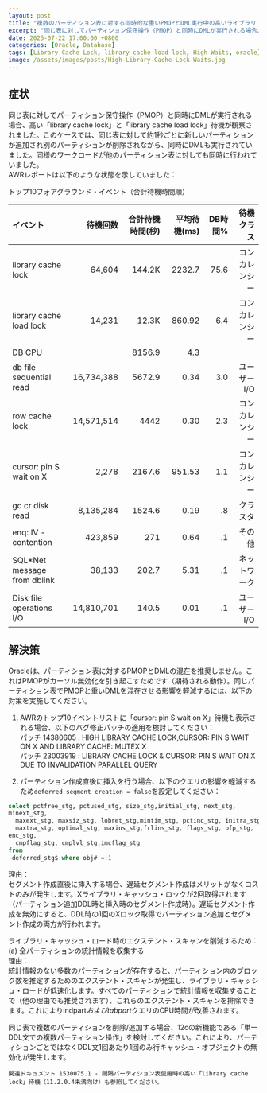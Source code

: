 ```yaml
---
layout: post
title: "複数のパーティション表に対する同時的な重いPMOPとDML実行中の高いライブラリ・キャッシュ・ロック待機"
excerpt: "同じ表に対してパーティション保守操作（PMOP）と同時にDMLが実行される場合、高い「library cache lock」と「library cache load lock」待機が観察されました。"
date: 2025-07-22 17:00:00 +0800
categories: [Oracle, Database]
tags: [Library Cache Lock, library cache load lock, High Waits, oracle]
image: /assets/images/posts/High-Library-Cache-Lock-Waits.jpg
---
```


## 症状  
同じ表に対してパーティション保守操作（PMOP）と同時にDMLが実行される場合、高い「library cache lock」と「library cache load lock」待機が観察されました。このケースでは、同じ表に対して約1秒ごとに新しいパーティションが追加され別のパーティションが削除されながら、同時にDMLも実行されていました。同様のワークロードが他のパーティション表に対しても同時に行われていました。  
AWRレポートは以下のような状態を示していました：  

トップ10フォアグラウンド・イベント（合計待機時間順）  

|イベント                            |待機回数     |合計待機時間(秒)      |平均待機(ms)      |DB時間%      |待機クラス|
|:----|----:|----:|----:|----:|----:|
|library cache lock              |64,604                   |144.2K            |2232.7            |75.6     |コンカレンシー|
|library cache load lock         |14,231                    |12.3K            |860.92             |6.4     |コンカレンシー|
|DB CPU                          |                         |8156.9               |4.3             |                   |
|db file sequential read     |16,734,388                   |5672.9              |0.34             |3.0        |ユーザーI/O|
|row cache lock              |14,571,514                   |4442                |0.30             |2.3     |コンカレンシー|
|cursor: pin S wait on X          |2,278                   |2167.6            |951.53             |1.1     |コンカレンシー|
|gc cr disk read              |8,135,284                   |1524.6              |0.19              |.8         |クラスタ|
|enq: IV - contention           |423,859                      |271              |0.64              |.1           |その他|
|SQL*Net message from dblink     |38,133                    |202.7              |5.31              |.1         |ネットワーク|
|Disk file operations I/O    |14,810,701                    |140.5              |0.01              |.1        |ユーザーI/O|

## 解決策  
Oracleは、パーティション表に対するPMOPとDMLの混在を推奨しません。これはPMOPがカーソル無効化を引き起こすためです（期待される動作）。同じパーティション表でPMOPと重いDMLを混在させる影響を軽減するには、以下の対策を実施してください。  

1. AWRのトップ10イベントリストに「cursor: pin S wait on X」待機も表示される場合、以下のバグ修正パッチの適用を検討してください：  
パッチ 14380605 : HIGH LIBRARY CACHE LOCK,CURSOR: PIN S WAIT ON X AND LIBRARY CACHE: MUTEX X  
パッチ 23003919 : LIBRARY CACHE LOCK & CURSOR: PIN S WAIT ON X DUE TO INVALIDATION PARALLEL QUERY  

2. パーティション作成直後に挿入を行う場合、以下のクエリの影響を軽減するため`deferred_segment_creation = false`を設定してください：  
```sql
select pctfree_stg, pctused_stg, size_stg,initial_stg, next_stg,
minext_stg,
  maxext_stg, maxsiz_stg, lobret_stg,mintim_stg, pctinc_stg, initra_stg,
  maxtra_stg, optimal_stg, maxins_stg,frlins_stg, flags_stg, bfp_stg,
enc_stg,
  cmpflag_stg, cmplvl_stg,imcflag_stg
from
 deferred_stg$ where obj# =:1
```
理由：  
セグメント作成直後に挿入する場合、遅延セグメント作成はメリットがなくコストのみが発生します。Xライブラリ・キャッシュ・ロックが2回取得されます（パーティション追加DDL時と挿入時のセグメント作成時）。遅延セグメント作成を無効にすると、DDL時の1回のXロック取得でパーティション追加とセグメント作成の両方が行われます。  

ライブラリ・キャッシュ・ロード時のエクステント・スキャンを削減するため：  
(a) 全パーティションの統計情報を収集する  
理由：  
統計情報のない多数のパーティションが存在すると、パーティション内のブロック数を推定するためのエクステント・スキャンが発生し、ライブラリ・キャッシュ・ロードが低速化します。すべてのパーティションで統計情報を収集することで（他の理由でも推奨されます）、これらのエクステント・スキャンを排除できます。これによりindpart$およびtabpart$クエリのCPU時間が改善されます。  

同じ表で複数のパーティションを削除/追加する場合、12cの新機能である「単一DDL文での複数パーティション操作」を検討してください。これにより、パーティションごとではなくDDL文1回あたり1回のみ行キャッシュ・オブジェクトの無効化が発生します。  

```
関連ドキュメント 1530075.1 - 間隔パーティション表使用時の高い「library cache lock」待機（11.2.0.4未満向け）も参照してください。
```

